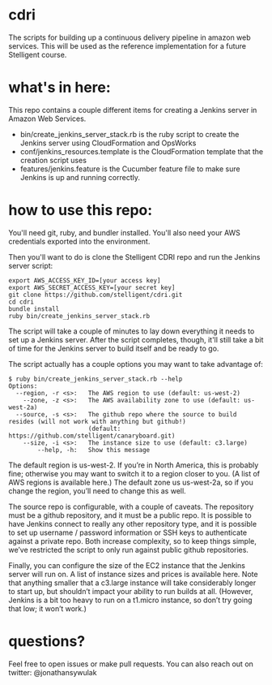cdri
====

The scripts for building up a continuous delivery pipeline in amazon web services. This will be used as the reference implementation for a future Stelligent course.

what's in here:
====
This repo contains a couple different items for creating a Jenkins server in Amazon Web Services.
* bin/create_jenkins_server_stack.rb is the ruby script to create the Jenkins server using CloudFormation and OpsWorks
* conf/jenkins_resources.template is the CloudFormation template that the creation script uses
* features/jenkins.feature is the Cucumber feature file to make sure Jenkins is up and running correctly.

how to use this repo:
====
You'll need git, ruby, and bundler installed. You'll also need your AWS credentials exported into the environment. 

Then you'll want to do is clone the Stelligent CDRI repo and run the Jenkins server script:

    export AWS_ACCESS_KEY_ID=[your access key]
    export AWS_SECRET_ACCESS_KEY=[your secret key]
    git clone https://github.com/stelligent/cdri.git
    cd cdri
    bundle install
    ruby bin/create_jenkins_server_stack.rb 

The script will take a couple of minutes to lay down everything it needs to set up a Jenkins server. After the script completes, though, it'll still take a bit of time for the Jenkins server to build itself and be ready to go. 

The script actually has a couple options you may want to take advantage of:

    $ ruby bin/create_jenkins_server_stack.rb --help
    Options:
      --region, -r <s>:   The AWS region to use (default: us-west-2)
        --zone, -z <s>:   The AWS availability zone to use (default: us-west-2a)
      --source, -s <s>:   The github repo where the source to build resides (will not work with anything but github!)
                          (default: https://github.com/stelligent/canaryboard.git)
        --size, -i <s>:   The instance size to use (default: c3.large)
            --help, -h:   Show this message
            
The default region is us-west-2. If you’re in North America, this is probably fine; otherwise you may want to switch it to a region closer to you. (A list of AWS regions is available here.) The default zone us us-west-2a, so if you change the region, you’ll need to change this as well.

The source repo is configurable, with a couple of caveats. The repository must be a github repository, and it must be a public repo. It is possible to have Jenkins connect to really any other repository type, and it is possible to set up username / password information or SSH keys to authenticate against a private repo. Both increase complexity, so to keep things simple, we’ve restricted the script to only run against public github repositories.

Finally, you can configure the size of the EC2 instance that the Jenkins server will run on. A list of instance sizes and prices is available here. Note that anything smaller that a c3.large instance will take considerably longer to start up, but shouldn’t impact your ability to run builds at all. (However, Jenkins is a bit too heavy to run on a t1.micro instance, so don’t try going that low; it won’t work.) 

questions?
====
Feel free to open issues or make pull requests. You can also reach out on twitter: @jonathansywulak
